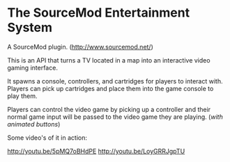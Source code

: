 The SourceMod Entertainment System
====

A SourceMod plugin. (http://www.sourcemod.net/)

This is an API that turns a TV located in a map into an interactive video gaming interface.

It spawns a console, controllers, and cartridges for players to interact with. 
Players can pick up cartridges and place them into the game console to play them.

Players can control the video game by picking up a controller and their
normal game input will be passed to the video game they are playing. (*with animated buttons*) 

Some video's of it in action:

http://youtu.be/5pMQ7oBHdPE
http://youtu.be/LoyGRRJgpTU
